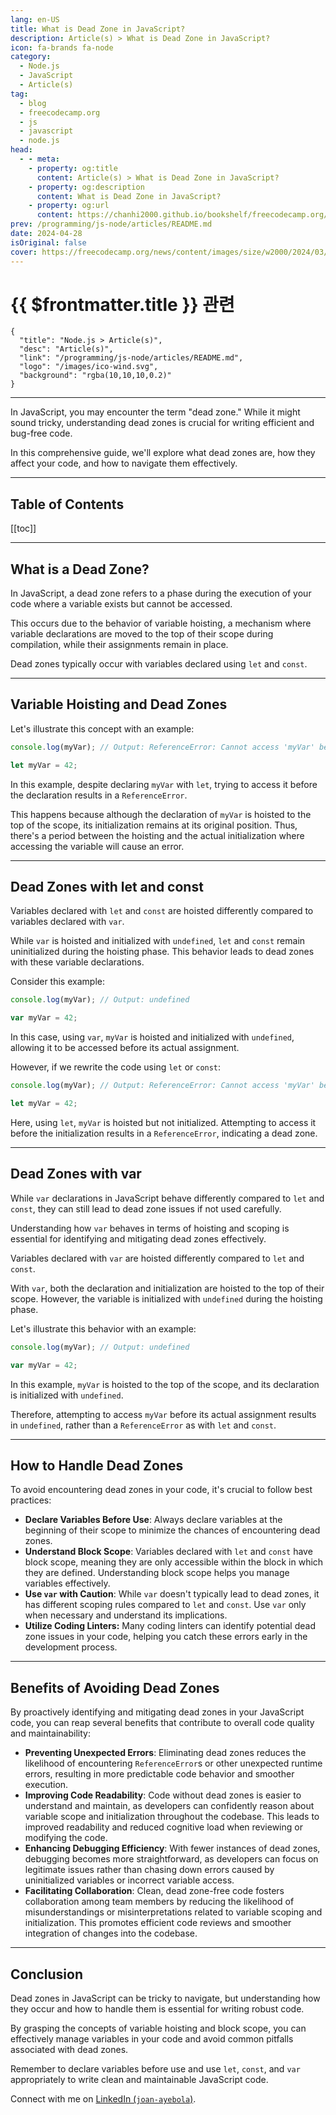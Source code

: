 ```yaml
---
lang: en-US
title: What is Dead Zone in JavaScript?
description: Article(s) > What is Dead Zone in JavaScript?
icon: fa-brands fa-node
category: 
  - Node.js
  - JavaScript
  - Article(s)
tag: 
  - blog
  - freecodecamp.org
  - js
  - javascript
  - node.js
head:
  - - meta:
    - property: og:title
      content: Article(s) > What is Dead Zone in JavaScript?
    - property: og:description
      content: What is Dead Zone in JavaScript?
    - property: og:url
      content: https://chanhi2000.github.io/bookshelf/freecodecamp.org/what-is-dead-zone-in-javascript.html
prev: /programming/js-node/articles/README.md
date: 2024-04-28
isOriginal: false
cover: https://freecodecamp.org/news/content/images/size/w2000/2024/03/Ivory-and-Blue-Lavender-Aesthetic-Photo-Collage-Presentation--3-.png
---
```


# {{ $frontmatter.title }} 관련

```component VPCard
{
  "title": "Node.js > Article(s)",
  "desc": "Article(s)",
  "link": "/programming/js-node/articles/README.md",
  "logo": "/images/ico-wind.svg",
  "background": "rgba(10,10,10,0.2)"
}
```

---

<SiteInfo
  name="What is Dead Zone in JavaScript?"
  desc="In JavaScript, you may encounter the term 'dead zone.'' While it might sound tricky, understanding dead zones is crucial for writing efficient and bug-free code. In this comprehensive guide, we'll explore what dead zones are, how they affect your code, and how to navigate them effectively."
  url="https://freecodecamp.org/news/what-is-dead-zone-in-javascript/"
  logo="https://cdn.freecodecamp.org/universal/favicons/favicon.ico"
  preview="https://freecodecamp.org/news/content/images/size/w2000/2024/03/Ivory-and-Blue-Lavender-Aesthetic-Photo-Collage-Presentation--3-.png"/>

In JavaScript, you may encounter the term "dead zone." While it might sound tricky, understanding dead zones is crucial for writing efficient and bug-free code.

In this comprehensive guide, we'll explore what dead zones are, how they affect your code, and how to navigate them effectively.

---

## Table of Contents

[[toc]]

---

## What is a Dead Zone?

In JavaScript, a dead zone refers to a phase during the execution of your code where a variable exists but cannot be accessed. 

This occurs due to the behavior of variable hoisting, a mechanism where variable declarations are moved to the top of their scope during compilation, while their assignments remain in place. 

Dead zones typically occur with variables declared using `let` and `const`.

---

## Variable Hoisting and Dead Zones

Let's illustrate this concept with an example:

```js
console.log(myVar); // Output: ReferenceError: Cannot access 'myVar' before initialization

let myVar = 42;
```

In this example, despite declaring `myVar` with `let`, trying to access it before the declaration results in a `ReferenceError`. 

This happens because although the declaration of `myVar` is hoisted to the top of the scope, its initialization remains at its original position. Thus, there's a period between the hoisting and the actual initialization where accessing the variable will cause an error.

---

## Dead Zones with let and const

Variables declared with `let` and `const` are hoisted differently compared to variables declared with `var`. 

While `var` is hoisted and initialized with `undefined`, `let` and `const` remain uninitialized during the hoisting phase. This behavior leads to dead zones with these variable declarations.

Consider this example:

```js
console.log(myVar); // Output: undefined

var myVar = 42;
```

In this case, using `var`, `myVar` is hoisted and initialized with `undefined`, allowing it to be accessed before its actual assignment.

However, if we rewrite the code using `let` or `const`:


```js
console.log(myVar); // Output: ReferenceError: Cannot access 'myVar' before initialization

let myVar = 42;
```

Here, using `let`, `myVar` is hoisted but not initialized. Attempting to access it before the initialization results in a `ReferenceError`, indicating a dead zone.

---

## Dead Zones with var

While `var` declarations in JavaScript behave differently compared to `let` and `const`, they can still lead to dead zone issues if not used carefully. 

Understanding how `var` behaves in terms of hoisting and scoping is essential for identifying and mitigating dead zones effectively.

Variables declared with `var` are hoisted differently compared to `let` and `const`.

With `var`, both the declaration and initialization are hoisted to the top of their scope. However, the variable is initialized with `undefined` during the hoisting phase.

Let's illustrate this behavior with an example:


```js
console.log(myVar); // Output: undefined

var myVar = 42;
```

In this example, `myVar` is hoisted to the top of the scope, and its declaration is initialized with `undefined`. 

Therefore, attempting to access `myVar` before its actual assignment results in `undefined`, rather than a `ReferenceError` as with `let` and `const`.

---

## How to Handle Dead Zones

To avoid encountering dead zones in your code, it's crucial to follow best practices:

- **Declare Variables Before Use**: Always declare variables at the beginning of their scope to minimize the chances of encountering dead zones.
- **Understand Block Scope**: Variables declared with `let` and `const` have block scope, meaning they are only accessible within the block in which they are defined. Understanding block scope helps you manage variables effectively.
- **Use `var` with Caution**: While `var` doesn't typically lead to dead zones, it has different scoping rules compared to `let` and `const`. Use `var` only when necessary and understand its implications.
- ****Utilize Coding Linters:**** Many coding linters can identify potential dead zone issues in your code, helping you catch these errors early in the development process.

---

## Benefits of Avoiding Dead Zones

By proactively identifying and mitigating dead zones in your JavaScript code, you can reap several benefits that contribute to overall code quality and maintainability:

- **Preventing Unexpected Errors**: Eliminating dead zones reduces the likelihood of encountering `ReferenceError`s or other unexpected runtime errors, resulting in more predictable code behavior and smoother execution.
- **Improving Code Readability**: Code without dead zones is easier to understand and maintain, as developers can confidently reason about variable scope and initialization throughout the codebase. This leads to improved readability and reduced cognitive load when reviewing or modifying the code.
- **Enhancing Debugging Efficiency**: With fewer instances of dead zones, debugging becomes more straightforward, as developers can focus on legitimate issues rather than chasing down errors caused by uninitialized variables or incorrect variable access.
- **Facilitating Collaboration**: Clean, dead zone-free code fosters collaboration among team members by reducing the likelihood of misunderstandings or misinterpretations related to variable scoping and initialization. This promotes efficient code reviews and smoother integration of changes into the codebase.

---

## Conclusion

Dead zones in JavaScript can be tricky to navigate, but understanding how they occur and how to handle them is essential for writing robust code. 

By grasping the concepts of variable hoisting and block scope, you can effectively manage variables in your code and avoid common pitfalls associated with dead zones. 

Remember to declare variables before use and use `let`, `const`, and `var` appropriately to write clean and maintainable JavaScript code.

Connect with me on [LinkedIn (<FontIcon icon="fa-brands fa-linkedin"/>`joan-ayebola`)](https://linkedin.com/in/joan-ayebola).



